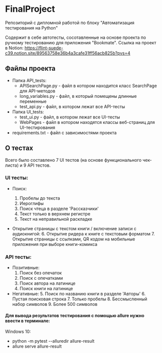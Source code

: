 # FinalProject
Репозиторий с дипломной работой по блоку "Автоматизация тестирования на Python"

Содержит в себе автотесты, сосотавленные на основе проекта по ручному тестированию для приложения "Bookmate".
Ссылка на проект в Notion:
https://flint-suede-c39.notion.site/89563758e36b4a3cafe31ff56acb825b?pvs=4

## Файлы проекта
- Папка API_tests:
    + APISearchPage.py - файл в котором находится класс SearchPage для API-методов
    + long_variables.py - файл, в который помещены длинные переменные
    + test_api.py - файл, в котором лежат все API-тесты
- Папка UI_tests:
    + test_ui.py - файл, в котором лежат все UI-тесты
    + WebPages - файл в котором находятся классы веб-страниц для UI-тестирования
- requirements.txt - файл с зависимостями проекта

## О тестах 
Всего было составлено 7 UI тестов (на основе функционального чек-листа) и 9 API тестов.

### UI тесты:
- Поиск:
    1. Пробелы до текста
    2. Иероглифы
    3. Поиск чтеца в разделе 'Рассказчики'
    4. Текст только в верхнем регистре
    5. Текст на неправильной раскладке

- Открытие страницы с текстом книги / включение записи с аудиокнигой:
  6. Открытие ридера к книге с текстовым форматом
  7. Открытие страницы с ссылками, QR кодом на мобильные приложения при выборе книги-комикса


### API тесты:
- Позитивные:
  1. Поиск без опечаток
    2. Поиск с опечатками
    3. Поиск автора на латинице
    4. Поиск книги на латинице
- Негативные:
  5. Поиск по названию книги в разделе 'Авторы'
  6. Пустая поисковая строка
  7. Только пробелы
  8. Бессмысленный набор символов
  9. Более 500 символов

#### Для вывода результатов тестирования с помощью allure нужно ввести в терминале:
Windows 10:
- python -m pytest --alluredir allure-result
- allure serve allure-result
